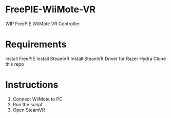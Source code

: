 # FreePIE-WiiMote-VR
WIP FreePIE WiiMote VR Controller
# Requirements
Install FreePIE
Install SteamVR
Install SteamVR Driver for Razer Hydra
Clone this repo
# Instructions
1. Connect WiiMote to PC
2. Run the script
3.  Open SteamVR
